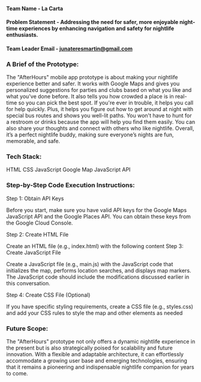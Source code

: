 

#### Team Name - La Carta
#### Problem Statement - Addressing the need for safer, more enjoyable night-time experiences by enhancing navigation and safety for nightlife enthusiasts.
#### Team Leader Email - junateresmartin@gmail.com

### A Brief of the Prototype:
  The "AfterHours" mobile app prototype is about making your nightlife experience better and safer. It works with Google Maps and gives you personalized suggestions for parties and clubs based on what you like and what you've done before. It also tells you how crowded a place is in real-time so you can pick the best spot. If you're ever in trouble, it helps you call for help quickly. Plus, it helps you figure out how to get around at night with special bus routes and shows you well-lit paths. You won't have to hunt for a restroom or drinks because the app will help you find them easily. You can also share your thoughts and connect with others who like nightlife. Overall, it’s a perfect nightlife buddy, making sure everyone’s nights are fun, memorable, and safe.

  
### Tech Stack: 
   HTML
   CSS 
   JavaScript
   Google Map JavaScript API
  
   
### Step-by-Step Code Execution Instructions:
  Step 1: Obtain API Keys

Before you start, make sure you have valid API keys for the Google Maps JavaScript API and the Google Places API. You can obtain these keys from the Google Cloud Console.

Step 2: Create HTML File

Create an HTML file (e.g., index.html) with the following content
Step 3: Create JavaScript File

Create a JavaScript file (e.g., main.js) with the JavaScript code that initializes the map, performs location searches, and displays map markers. The JavaScript code should include the modifications discussed earlier in this conversation.

Step 4: Create CSS File (Optional)

If you have specific styling requirements, create a CSS file (e.g., styles.css) and add your CSS rules to style the map and other elements as needed

  
### Future Scope:
   The "AfterHours" prototype not only offers a dynamic nightlife experience in the present but is also strategically poised for scalability and future innovation. With a flexible and adaptable architecture, it can effortlessly accommodate a growing user base and emerging technologies, ensuring that it remains a pioneering and indispensable nightlife companion for years to come.
